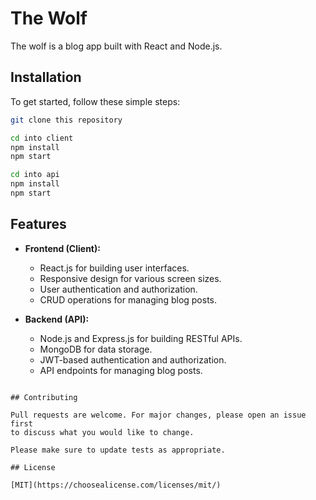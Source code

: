 # The Wolf

The wolf is a blog app built with React and Node.js.

## Installation

To get started, follow these simple steps:

```bash
git clone this repository
```

```bash
cd into client
npm install
npm start
```

```bash
cd into api
npm install
npm start
```


## Features

- **Frontend (Client):**
  - React.js for building user interfaces.
  - Responsive design for various screen sizes.
  - User authentication and authorization.
  - CRUD operations for managing blog posts.

- **Backend (API):**
  - Node.js and Express.js for building RESTful APIs.
  - MongoDB for data storage.
  - JWT-based authentication and authorization.
  - API endpoints for managing blog posts.
```

## Contributing

Pull requests are welcome. For major changes, please open an issue first
to discuss what you would like to change.

Please make sure to update tests as appropriate.

## License

[MIT](https://choosealicense.com/licenses/mit/)
